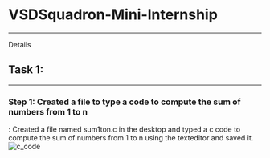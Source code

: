 # VSDSquadron-Mini-Internship
---

Details 
## Task 1: 
---
### Step 1: Created a file to type a code to compute the sum of numbers from 1 to n 
  : Created a file named sum1ton.c in the desktop and typed a c code to compute the sum of numbers from 1 to n using the texteditor and saved it. 
    ![c_code](https://github.com/user-attachments/assets/8a82da24-0569-409e-8c8c-0909bb12d1be)


    
